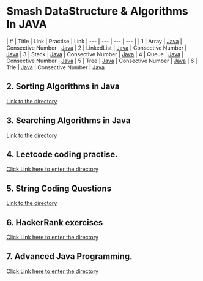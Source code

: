 # Smash DataStructure & Algorithms In JAVA
 
| # | Title | Link | Practise | Link
| --- | --- | --- | --- |
| 1 | Array | [Java](https://github.com/quincey001/DataStructure-Algorithms/blob/main/DS/src/main/java/data_structure/Array/ArrayDemo.java) | Consective Number | [Java](https://github.com/quincey001/DataStructure-Algorithms/blob/main/DS/src/main/java/data_structure/Array/ConsecutiveNumber.java)
| 2 | LinkedList | [Java](https://github.com/quincey001/DataStructure-Algorithms/blob/main/DS/src/main/java/data_structure/Array/ArrayDemo.java) | Consective Number | [Java](https://github.com/quincey001/DataStructure-Algorithms/blob/main/DS/src/main/java/data_structure/Array/ConsecutiveNumber.java)
| 3 | Stack | [Java](https://github.com/quincey001/DataStructure-Algorithms/blob/main/DS/src/main/java/data_structure/Array/ArrayDemo.java) | Consective Number | [Java](https://github.com/quincey001/DataStructure-Algorithms/blob/main/DS/src/main/java/data_structure/Array/ConsecutiveNumber.java)
| 4 | Queue | [Java](https://github.com/quincey001/DataStructure-Algorithms/blob/main/DS/src/main/java/data_structure/Array/ArrayDemo.java) | Consective Number | [Java](https://github.com/quincey001/DataStructure-Algorithms/blob/main/DS/src/main/java/data_structure/Array/ConsecutiveNumber.java)
| 5 | Tree | [Java](https://github.com/quincey001/DataStructure-Algorithms/blob/main/DS/src/main/java/data_structure/Array/ArrayDemo.java) | Consective Number | [Java](https://github.com/quincey001/DataStructure-Algorithms/blob/main/DS/src/main/java/data_structure/Array/ConsecutiveNumber.java)
| 6 | Trie | [Java](https://github.com/quincey001/DataStructure-Algorithms/blob/main/DS/src/main/java/data_structure/Array/ArrayDemo.java) | Consective Number | [Java](https://github.com/quincey001/DataStructure-Algorithms/blob/main/DS/src/main/java/data_structure/Array/ConsecutiveNumber.java)

## 2. Sorting Algorithms in Java
[Link to the directory](https://github.com/quincey001/DataStructure-Algorithms/tree/main/DS/src/main/java/algorithms_sorting)

## 3. Searching Algorithms in Java
[Link to the directory](https://github.com/quincey001/DataStructure-Algorithms/tree/main/DS/src/main/java/algorithms_searching)

## 4. Leetcode coding practise.
[Click Link here to enter the directory](https://link-url-here.org)

## 5. String Coding Questions
[Link to the directory](https://github.com/quincey001/DataStructure-Algorithms/tree/main/DS/src/main/java/algorithms_string)

## 6. HackerRank exercises 
[Click Link here to enter the directory](https://github.com/quincey001/DataStructure-Algorithms/tree/main/DS/src/main/java/HackerRank)

## 7. Advanced Java Programming.
[Click Link here to enter the directory](https://github.com/quincey001/DataStructure-Algorithms/tree/main/DS/src/main/java/advanced_java)
